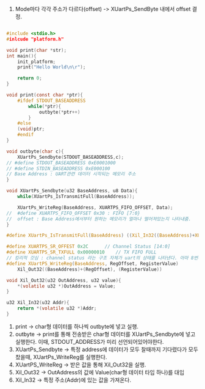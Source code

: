 1. Mode마다 각각 주소가 다르다(offset) -> XUartPs_SendByte 내에서 offset 결정.

```c

#include <stdio.h>
#inlcude "platform.h"

void print(char *str);
int main(){
    init_platform;
    print("Hello World\n\r");

    return 0;
}
```
```c
void print(const char *ptr){
    #ifdef STDOUT_BASEADDRESS
        while(*ptr){
            outbyte(*ptr++)
        }
    #else
    (void)ptr;
    #endif
}

void outbyte(char c){
    XUartPs_Sendbyte(STDOUT_BASEADDRESS,c);
// #define STDOUT_BASEADDRESS 0xE0001000
// #define STDIN_BASEADDRESS 0xE000100
// Base Address : UART관련 데이터 시작되는 메모리 주소
}

void XUartPs_Sendbyte(u32 BaseAddress, u8 Data){
    while(XUartPs_IsTransmitFull(BaseAddress));

    XUartPs_WriteReg(BaseAddress, XUARTPS_FIFO_OFFSET, Data);
//  #define XUARTPS_FIFO_OFFSET 0x30 : FIFO [7:0}
//  offset : Base Address에서부터 원하는 메모리가 얼마나 떨어져있는지 나타내줌.
}

#define XUartPs_IsTransmitFull(BaseAddress) ((Xil_In32((BaseAddress)+XUARTPS_SR_OFFSET) & XUART_SR_TXFULL) == XUARTPS_SR_TXFULL)

#define XUARTPS_SR_OFFEST 0x2C      // Channel Status [14:0]
#define XUARTPS_SR_TXFULL 0x00000010    // TX FIFO FULL
// 킹리적 갓심 : channel status 라는 구조 자체가 uart의 상태를 나타낸다. 아마 8번쨰 비트에 현재 비었는지 아닌지 저장하는듯.
#define XUartPS_WriteReg(BaseAddress, RegOffset, RegisterValue)
    Xil_Out32((BaseAddress)+(RegOffset), (RegisterValue))

void Xil_Out32(u32 OutAddress, u32 value){
    *(volatile u32 *)OutAddress = Value;
}

u32 Xil_In32(u32 Addr){
    return *(volatile u32 *)Addr;
}
```

1. print -> char형 데이터를 하나씩 outbyte에 넣고 실행.
2. outbyte -> print를 통해 전송받은 char형 데이터를 XUartPs_Sendbyte에 넣고 실행한다. 이때, STDOUT_ADDRESS가 미리 선언되어있어야한다.
3. XUartPs_Sendbyte -> 특정 address에 데이터가 모두 찰때까지 기다렸다가 모두 찼을때, XUartPs_WriteReg를 실행한다.
4. XUartPS_WriteReg -> 받은 값을 통해 Xil_Out32을 실행.
5. Xil_Out32 -> OutAddress의 값에 Value(char형 데이터 타입 하나)를 대입
6. Xil_In32 -> 특정 주소(Addr)에 있는 값을 가져온다.